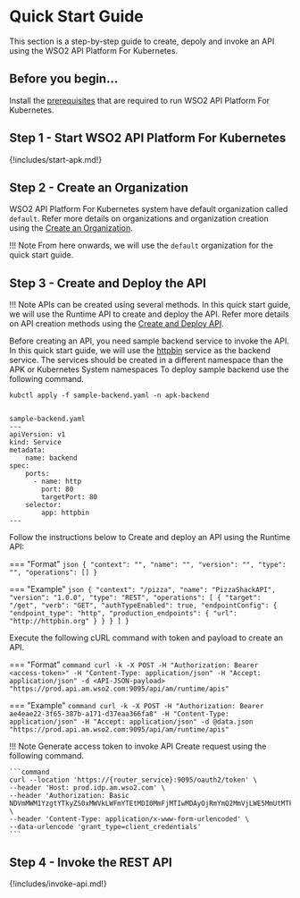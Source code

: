 # Quick Start Guide

This section is a step-by-step guide to create, depoly and invoke an API using the WSO2 API Platform For Kubernetes.

## Before you begin...

Install the [prerequisites](../../setup/prerequisites) that are required to run WSO2 API Platform For Kubernetes.

## Step 1 - Start WSO2 API Platform For Kubernetes

{!includes/start-apk.md!}

## Step 2 - Create an Organization

WSO2 API Platform For Kubernetes system have default organization called `default`. Refer more details on organizations and organization creation using the [Create an Organization](../../setup/organizations).

!!! Note
    From here onwards, we will use the `default` organization for the quick start guide.

## Step 3 - Create and Deploy the API

!!! Note
    APIs can be created using several methods. In this quick start guide, we will use the Runtime API to create and deploy the API. Refer more details on API creation methods using the [Create and Deploy API](../../develop/runtime-api).



Before creating an API, you need sample backend service to invoke the API. In this quick start guide, we will use the [httpbin](https://httpbin.org/) service as the backend service.
The services should be created in a different namespace than the APK or Kubernetes System namespaces
To deploy sample backend use the following command.

```command
kubctl apply -f sample-backend.yaml -n apk-backend
```
```

sample-backend.yaml
---
apiVersion: v1
kind: Service
metadata:
    name: backend
spec:
    ports:
      - name: http
        port: 80
        targetPort: 80
    selector:
        app: httpbin
---

```


Follow the instructions below to Create and deploy an API using the Runtime API:

=== "Format"
    ```json
        {
            "context": "",
            "name": "",
            "version": "",
            "type": "",
            "operations": []
        }
    ```

=== "Example"
    ```json
        {
            "context": "/pizza",
            "name": "PizzaShackAPI",
            "version": "1.0.0",
            "type": "REST",
            "operations": [
                {
                    "target": "/get",
                    "verb": "GET",
                    "authTypeEnabled": true,
                    "endpointConfig": {
                        "endpoint_type": "http",
                        "production_endpoints": {
                            "url": "http://httpbin.org"
                        }
                    }
                }
            ]
        }
    ```

Execute the following cURL command with token and payload to create an API.

=== "Format"
    ```command
        curl -k -X POST -H "Authorization: Bearer <access-token>" -H "Content-Type: application/json" -H "Accept: application/json" -d <API-JSON-payload> "https://prod.api.am.wso2.com:9095/api/am/runtime/apis"
    ```

=== "Example"
    ```command
        curl -k -X POST -H "Authorization: Bearer ae4eae22-3f65-387b-a171-d37eaa366fa8" -H "Content-Type: application/json" -H "Accept: application/json" -d @data.json "https://prod.api.am.wso2.com:9095/api/am/runtime/apis"
    ```

!!! Note
    Generate access token to invoke API Create request using the following command.

    ```command
    curl --location 'https://{router_service}:9095/oauth2/token' \
    --header 'Host: prod.idp.am.wso2.com' \
    --header 'Authorization: Basic NDVmMWM1YzgtYTkyZS0xMWVkLWFmYTEtMDI0MmFjMTIwMDAyOjRmYmQ2MmVjLWE5MmUtMTFlZC1hZmExLTAyNDJhYzEyMDAwMg==' \
    --header 'Content-Type: application/x-www-form-urlencoded' \
    --data-urlencode 'grant_type=client_credentials'
    ```


## Step 4 - Invoke the REST API

{!includes/invoke-api.md!}
